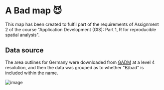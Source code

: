 # A Bad map 😈

This map has been created to fulfil part of the requirements of Assignment 2 of the course "Application Development (GIS): Part 1, R for reproducible spatial analysis".

## Data source
The area outlines for Germany were downloaded from [GADM](https://gadm.org/) at a level 4 resolution, and then the data was grouped as to whether "B/bad" is included within the name.

![image](https://github.com/user-attachments/assets/8d87b70b-9431-49ad-9b0b-67661d2aed60)
